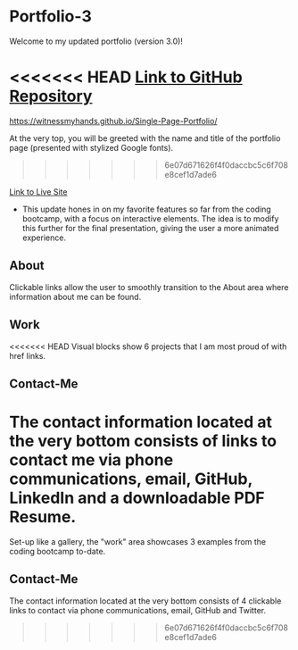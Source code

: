 # Portfolio-3
Welcome to my updated portfolio (version 3.0)!

<<<<<<< HEAD
[Link to GitHub Repository](https://github.com/WitnessMyHands/Portfolio-3)
=======
https://witnessmyhands.github.io/Single-Page-Portfolio/

At the very top, you will be greeted with the name and title of the portfolio page (presented with stylized Google fonts).
>>>>>>> 6e07d671626f4f0daccbc5c6f708e8cef1d7ade6

[Link to Live Site](https://witnessmyhands.github.io/Portfolio-3/)

* This update hones in on my favorite features so far from the coding bootcamp, with a focus on interactive elements. The idea is to modify this further for the final presentation, giving the user a more animated experience.

## About
Clickable links allow the user to smoothly transition to the About area where information about me can be found.

## Work
<<<<<<< HEAD
Visual blocks show 6 projects that I am most proud of with href links.

## Contact-Me
The contact information located at the very bottom consists of links to contact me via phone communications, email, GitHub, LinkedIn and a downloadable PDF Resume.
=======
Set-up like a gallery, the "work" area showcases 3 examples from the coding bootcamp to-date.

## Contact-Me
The contact information located at the very bottom consists of 4 clickable links to contact via phone communications, email, GitHub and Twitter.
>>>>>>> 6e07d671626f4f0daccbc5c6f708e8cef1d7ade6
